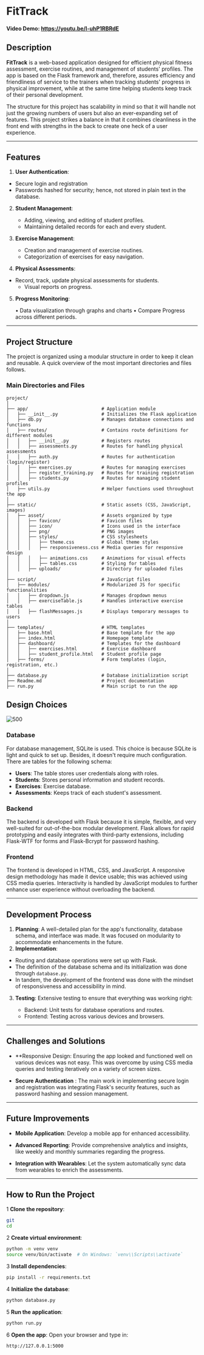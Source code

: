 # FitTrack

#### Video Demo:  https://youtu.be/I-uhP1RBRdE

## Description

**FitTrack** is a web-based application designed for efficient physical fitness assessment, exercise routines, and management of students' profiles. The app is based on the Flask framework and, therefore, assures efficiency and friendliness of service to the trainers when tracking students' progress in physical improvement, while at the same time helping students keep track of their personal development.

The structure for this project has scalability in mind so that it will handle not just the growing numbers of users but also an ever-expanding set of features. This project strikes a balance in that it combines cleanliness in the front end with strengths in the back to create one heck of a user experience.

---
## Features

1. **User Authentication**:

- Secure login and registration
- Passwords hashed for security; hence, not stored in plain text in the database.
2. **Student Management**:

    - Adding, viewing, and editing of student profiles.
    - Maintaining detailed records for each and every student.
3. **Exercise Management**:

    - Creation and management of exercise routines.
    - Categorization of exercises for easy navigation.
4. **Physical Assessments**:
- Record, track, update physical assessments for students.
    - Visual reports on progress.
5. **Progress Monitoring**:
   	
   	• Data visualization through graphs and charts
   	• Compare Progress across different periods.

---

## Project Structure

The project is organized using a modular structure in order to keep it clean and reusable. A quick overview of the most important directories and files follows.

### Main Directories and Files

```
project/
│
├── app/                           # Application module
│   ├── __init__.py                # Initializes the Flask application
│   ├── db.py                      # Manages database connections and functions
│   ├── routes/                    # Contains route definitions for different modules
│   │   ├── __init__.py            # Registers routes
│   │   ├── assessments.py         # Routes for handling physical assessments
│   │   ├── auth.py                # Routes for authentication (login/register)
│   │   ├── exercises.py           # Routes for managing exercises
│   │   ├── register_training.py   # Routes for training registration
│   │   ├── students.py            # Routes for managing student profiles
│   ├── utils.py                   # Helper functions used throughout the app
│
├── static/                        # Static assets (CSS, JavaScript, images)
│   ├── asset/                     # Assets organized by type
│   │   ├── favicon/               # Favicon files
│   │   ├── icon/                  # Icons used in the interface
│   │   ├── png/                   # PNG images
│   │   ├── styles/                # CSS stylesheets
│   │   │   ├── theme.css          # Global theme styles
│   │   │   ├── responsiveness.css # Media queries for responsive design
│   │   │   ├── animations.css     # Animations for visual effects
│   │   │   ├── tables.css         # Styling for tables
│   │   ├── uploads/               # Directory for uploaded files
│
├── script/                        # JavaScript files
│   ├── modules/                   # Modularized JS for specific functionalities
│   │   ├── dropdown.js            # Manages dropdown menus
│   │   ├── exerciseTable.js       # Handles interactive exercise tables
│   │   ├── flashMessages.js       # Displays temporary messages to users
│
├── templates/                     # HTML templates
│   ├── base.html                  # Base template for the app
│   ├── index.html                 # Homepage template
│   ├── dashboard/                 # Templates for the dashboard
│   │   ├── exercises.html         # Exercise dashboard
│   │   ├── student_profile.html   # Student profile page
│   ├── forms/                     # Form templates (login, registration, etc.)
│
├── database.py                    # Database initialization script
├── Readme.md                      # Project documentation
├── run.py                         # Main script to run the app
```


## Design Choices

![500](static/asset/png/database.jpeg)

### Database

For database management, SQLite is used. This choice is because SQLite is light and quick to set up. Besides, it doesn't require much configuration. There are tables for the following schema:

- **Users**: The table stores user credentials along with roles.
- **Students**: Stores personal information and student records.
- **Exercises**: Exercise database.
- **Assessments**: Keeps track of each student's assessment.

### Backend

The backend is developed with Flask because it is simple, flexible, and very well-suited for out-of-the-box modular development. Flask allows for rapid prototyping and easily integrates with third-party extensions, including Flask-WTF for forms and Flask-Bcrypt for password hashing.

### Frontend

The frontend is developed in HTML, CSS, and JavaScript. A responsive design methodology has made it device usable; this was achieved using CSS media queries. Interactivity is handled by JavaScript modules to further enhance user experience without overloading the backend.

---
## Development Process

1. **Planning**: 
    A well-detailed plan for the app's functionality, database schema, and interface was made. It was focused on modularity to accommodate enhancements in the future.
2. **Implementation**:

- Routing and database operations were set up with Flask.
- The definition of the database schema and its initialization was done through `database.py`.
- In tandem, the development of the frontend was done with the mindset of responsiveness and accessibility in mind.
3. **Testing**:
Extensive testing to ensure that everything was working right:

    - Backend: Unit tests for database operations and routes.
    - Frontend: Testing across various devices and browsers.

---
 
## Challenges and Solutions

- **Responsive Design:
Ensuring the app looked and functioned well on various devices was not easy. This was overcome by using CSS media queries and testing iteratively on a variety of screen sizes.

- **Secure Authentication** : 
    The main work in implementing secure login and registration was integrating Flask's security features, such as password hashing and session management.

---
## Future Improvements

- **Mobile Application**:
Develop a mobile app for enhanced accessibility.
 
- **Advanced Reporting**: 
    Provide comprehensive analytics and insights, like weekly and monthly summaries regarding the progress.
 
- **Integration with Wearables**: 
    Let the system automatically sync data from wearables to enrich the assessments.
 
---
 
## How to Run the Project

1  **Clone the repository**:
```bash
git
cd
```

2  **Create virtual environment**:

```bash
python -m venv venv
source venv/bin/activate  # On Windows: `venv\\Scripts\\activate`
```

3  **Install dependencies**:
```bash
pip install -r requirements.txt
```

4  **Initialize the database**:
  
```bash
python database.py
```

5  **Run the application**:
 
```bash
python run.py
```
6 **Open the app**: 
Open your browser and type in:

```
http://127.0.0.1:5000
```